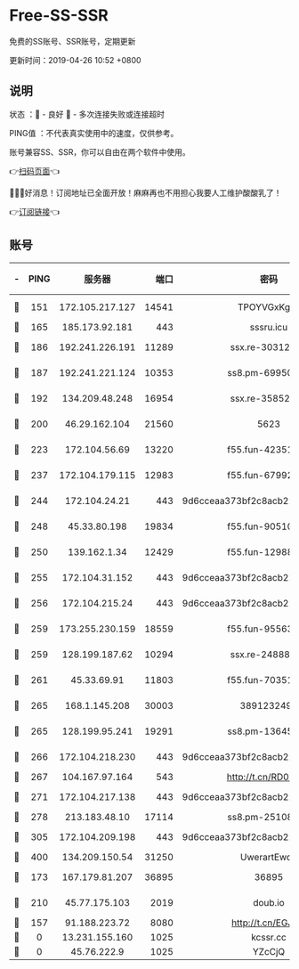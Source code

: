 # Free-SS-SSR

免费的SS账号、SSR账号，定期更新

更新时间：2019-04-26 10:52 +0800

## 说明

状态     ：🙂 - 良好 🙁 - 多次连接失败或连接超时

PING值   ：不代表真实使用中的速度，仅供参考。

账号兼容SS、SSR，你可以自由在两个软件中使用。

👉[扫码页面](https://liesauer.github.io/Free-SS-SSR/)👈

🎉🎉🎉好消息！订阅地址已全面开放！麻麻再也不用担心我要人工维护酸酸乳了！

👉[订阅链接](https://www.liesauer.net/yogurt/subscribe?ACCESS_TOKEN=DAYxR3mMaZAsaqUb)👈

## 账号

|-|PING|服务器|端口|密码|加密方式|区域|
|:----:|:----:|:-----:|-----:|:----:|:----:|:----:|
|🙂|151|172.105.217.127|14541|TPOYVGxKglpi|aes-256-cfb|JP|
|🙂|165|185.173.92.181|443|sssru.icu|rc4-md5|RU|
|🙂|186|192.241.226.191|11289|ssx.re-30312504|aes-256-cfb|US|
|🙂|187|192.241.221.124|10353|ss8.pm-69950970|aes-256-cfb|US|
|🙂|192|134.209.48.248|16954|ssx.re-35852205|aes-256-cfb|US|
|🙂|200|46.29.162.104|21560|5623|aes-128-ctr|RU|
|🙂|223|172.104.56.69|13220|f55.fun-42351111|aes-256-cfb|SG|
|🙂|237|172.104.179.115|12983|f55.fun-67992168|aes-256-cfb|SG|
|🙂|244|172.104.24.21|443|9d6cceaa373bf2c8acb22e60b6a58be6|aes-256-cfb|US|
|🙂|248|45.33.80.198|19834|f55.fun-90510062|aes-256-cfb|US|
|🙂|250|139.162.1.34|12429|f55.fun-12988715|aes-256-cfb|SG|
|🙂|255|172.104.31.152|443|9d6cceaa373bf2c8acb22e60b6a58be6|aes-256-cfb|US|
|🙂|256|172.104.215.24|443|9d6cceaa373bf2c8acb22e60b6a58be6|aes-256-cfb|US|
|🙂|259|173.255.230.159|18559|f55.fun-95563135|aes-256-cfb|US|
|🙂|259|128.199.187.62|10294|ssx.re-24888501|aes-256-cfb|SG|
|🙂|261|45.33.69.91|11803|f55.fun-70351171|aes-256-cfb|US|
|🙂|265|168.1.145.208|30003|3891232494|aes-256-cfb|AU|
|🙂|265|128.199.95.241|19291|ss8.pm-13645319|aes-256-cfb|SG|
|🙂|266|172.104.218.230|443|9d6cceaa373bf2c8acb22e60b6a58be6|aes-256-cfb|US|
|🙂|267|104.167.97.164|543|http://t.cn/RD0D7sx|rc4-md5|CA|
|🙂|271|172.104.217.138|443|9d6cceaa373bf2c8acb22e60b6a58be6|aes-256-cfb|US|
|🙂|278|213.183.48.10|17114|ss8.pm-25108504|rc4-md5|RU|
|🙂|305|172.104.209.198|443|9d6cceaa373bf2c8acb22e60b6a58be6|aes-256-cfb|US|
|🙂|400|134.209.150.54|31250|UwerartEwqe|chacha20|IN|
|🙂|173|167.179.81.207|36895|36895|aes-256-cfb|JP|
|🙂|210|45.77.175.103|2019|doub.io|aes-128-ctr|SG|
|🙁|157|91.188.223.72|8080|http://t.cn/EGJIyrl|rc4-md5|RU|
|🙁|0|13.231.155.160|1025|kcssr.cc|rc4-md5|JP|
|🙁|0|45.76.222.9|1025|YZcCjQ|rc4-md5|JP|
